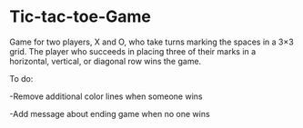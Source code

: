 # Tic-tac-toe-Game
Game for two players, X and O, who take turns marking the spaces in a 3×3 grid. The player who succeeds in placing three of their marks in a horizontal, vertical, or diagonal row wins the game.

To do: 

-Remove additional color lines when someone wins

-Add message about ending game when no one wins
